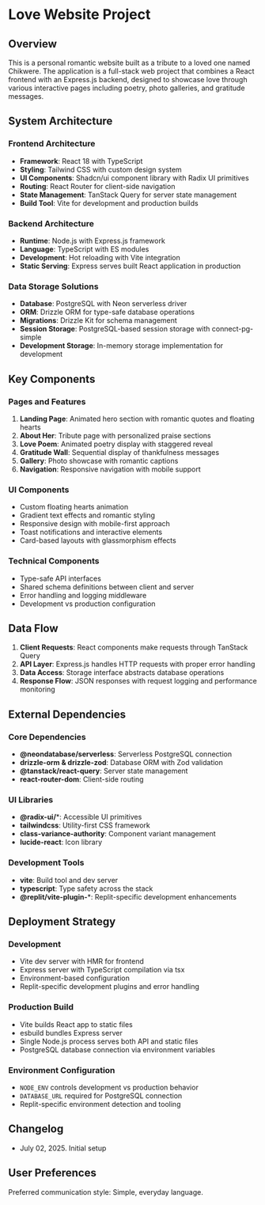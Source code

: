 # Love Website Project

## Overview
This is a personal romantic website built as a tribute to a loved one named Chikwere. The application is a full-stack web project that combines a React frontend with an Express.js backend, designed to showcase love through various interactive pages including poetry, photo galleries, and gratitude messages.

## System Architecture

### Frontend Architecture
- **Framework**: React 18 with TypeScript
- **Styling**: Tailwind CSS with custom design system
- **UI Components**: Shadcn/ui component library with Radix UI primitives
- **Routing**: React Router for client-side navigation
- **State Management**: TanStack Query for server state management
- **Build Tool**: Vite for development and production builds

### Backend Architecture
- **Runtime**: Node.js with Express.js framework
- **Language**: TypeScript with ES modules
- **Development**: Hot reloading with Vite integration
- **Static Serving**: Express serves built React application in production

### Data Storage Solutions
- **Database**: PostgreSQL with Neon serverless driver
- **ORM**: Drizzle ORM for type-safe database operations
- **Migrations**: Drizzle Kit for schema management
- **Session Storage**: PostgreSQL-based session storage with connect-pg-simple
- **Development Storage**: In-memory storage implementation for development

## Key Components

### Pages and Features
1. **Landing Page**: Animated hero section with romantic quotes and floating hearts
2. **About Her**: Tribute page with personalized praise sections
3. **Love Poem**: Animated poetry display with staggered reveal
4. **Gratitude Wall**: Sequential display of thankfulness messages
5. **Gallery**: Photo showcase with romantic captions
6. **Navigation**: Responsive navigation with mobile support

### UI Components
- Custom floating hearts animation
- Gradient text effects and romantic styling
- Responsive design with mobile-first approach
- Toast notifications and interactive elements
- Card-based layouts with glassmorphism effects

### Technical Components
- Type-safe API interfaces
- Shared schema definitions between client and server
- Error handling and logging middleware
- Development vs production configuration

## Data Flow
1. **Client Requests**: React components make requests through TanStack Query
2. **API Layer**: Express.js handles HTTP requests with proper error handling
3. **Data Access**: Storage interface abstracts database operations
4. **Response Flow**: JSON responses with request logging and performance monitoring

## External Dependencies

### Core Dependencies
- **@neondatabase/serverless**: Serverless PostgreSQL connection
- **drizzle-orm & drizzle-zod**: Database ORM with Zod validation
- **@tanstack/react-query**: Server state management
- **react-router-dom**: Client-side routing

### UI Libraries
- **@radix-ui/***: Accessible UI primitives
- **tailwindcss**: Utility-first CSS framework
- **class-variance-authority**: Component variant management
- **lucide-react**: Icon library

### Development Tools
- **vite**: Build tool and dev server
- **typescript**: Type safety across the stack
- **@replit/vite-plugin-***: Replit-specific development enhancements

## Deployment Strategy

### Development
- Vite dev server with HMR for frontend
- Express server with TypeScript compilation via tsx
- Environment-based configuration
- Replit-specific development plugins and error handling

### Production Build
- Vite builds React app to static files
- esbuild bundles Express server
- Single Node.js process serves both API and static files
- PostgreSQL database connection via environment variables

### Environment Configuration
- `NODE_ENV` controls development vs production behavior
- `DATABASE_URL` required for PostgreSQL connection
- Replit-specific environment detection and tooling

## Changelog
- July 02, 2025. Initial setup

## User Preferences
Preferred communication style: Simple, everyday language.